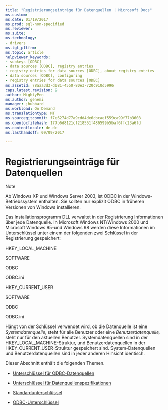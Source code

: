 ```yaml
---
title: "Registrierungseinträge für Datenquellen | Microsoft Docs"
ms.custom: 
ms.date: 01/19/2017
ms.prod: sql-non-specified
ms.reviewer: 
ms.suite: 
ms.technology:
- drivers
ms.tgt_pltfrm: 
ms.topic: article
helpviewer_keywords:
- subkeys [ODBC]
- data sources [ODBC], registry entries
- registry entries for data sources [ODBC], about registry entries
- data sources [ODBC], configuring
- registry entries for data sources [ODBC]
ms.assetid: 78aaa3d3-d081-4550-80e3-720c910d5996
caps.latest.revision: 9
author: MightyPen
ms.author: genemi
manager: jhubbard
ms.workload: On Demand
ms.translationtype: MT
ms.sourcegitcommit: f7e6274d77a9cdd4de6cbcaef559ca99f77b3608
ms.openlocfilehash: 177b6d8121cf218551f486599b5baf6ffc23a6fd
ms.contentlocale: de-de
ms.lasthandoff: 09/09/2017

---
```

# <a name="registry-entries-for-data-sources"></a>Registrierungseinträge für Datenquellen
> [!NOTE]  
>  Ab Windows XP und Windows Server 2003, ist ODBC in der Windows-Betriebssystem enthalten. Sie sollten nur explizit ODBC in früheren Versionen von Windows installieren.  
  
 Das Installationsprogramm DLL verwaltet in der Registrierung Informationen über jede Datenquelle. In Microsoft Windows NT/Windows 2000 und Microsoft Windows 95-und Windows 98 werden diese Informationen im Unterschlüssel unter einem der folgenden zwei Schlüssel in der Registrierung gespeichert:  
  
 HKEY_LOCAL_MACHINE  
  
 SOFTWARE  
  
 ODBC  
  
 ODBC.ini  
  
 HKEY_CURRENT_USER  
  
 SOFTWARE  
  
 ODBC  
  
 ODBC.ini  
  
 Hängt von der Schlüssel verwendet wird, ob die Datenquelle ist eine *Systemdatenquelle,* steht für alle Benutzer oder eine *Benutzerdatenquelle,* steht nur für den aktuellen Benutzer. Systemdatenquellen sind in der HKEY_LOCAL_MACHINE-Struktur, und Benutzerdatenquellen in der HKEY_CURRENT_USER-Struktur gespeichert sind. System-Datenquellen und Benutzerdatenquellen sind in jeder anderen Hinsicht identisch.  
  
 Dieser Abschnitt enthält die folgenden Themen.  
  
-   [Unterschlüssel für ODBC-Datenquellen](../../../odbc/reference/install/odbc-data-sources-subkey.md)  
  
-   [Unterschlüssel für Datenquellenspezifikationen](../../../odbc/reference/install/data-source-specification-subkeys.md)  
  
-   [Standardunterschlüssel](../../../odbc/reference/install/default-subkey.md)  
  
-   [ODBC-Unterschlüssel](../../../odbc/reference/install/odbc-subkey.md)

